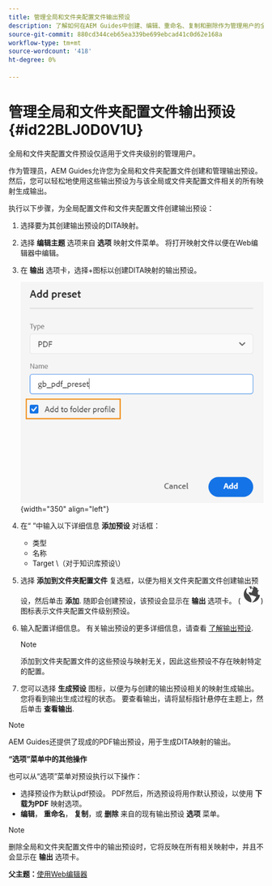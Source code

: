 ```yaml
---
title: 管理全局和文件夹配置文件输出预设
description: 了解如何在AEM Guides中创建、编辑、重命名、复制和删除作为管理用户的全局和文件夹配置文件输出预设。
source-git-commit: 880cd344ceb65ea339be699ebcad41c0d62e168a
workflow-type: tm+mt
source-wordcount: '418'
ht-degree: 0%

---
```


# 管理全局和文件夹配置文件输出预设 {#id22BLJ0D0V1U}

全局和文件夹配置文件预设仅适用于文件夹级别的管理用户。

作为管理员，AEM Guides允许您为全局和文件夹配置文件创建和管理输出预设。 然后，您可以轻松地使用这些输出预设为与该全局或文件夹配置文件相关的所有映射生成输出。

执行以下步骤，为全局配置文件和文件夹配置文件创建输出预设：

1. 选择要为其创建输出预设的DITA映射。
1. 选择 **编辑主题** 选项来自 **选项** 映射文件菜单。 将打开映射文件以便在Web编辑器中编辑。
1. 在 **输出** 选项卡，选择+图标以创建DITA映射的输出预设。

   ![](images/add-global-output-preset.png){width="350" align="left"}

1. 在“ ”中输入以下详细信息 **添加预设** 对话框：
   - 类型
   - 名称
   - Target \（对于知识库预设\）
1. 选择 **添加到文件夹配置文件** 复选框，以便为相关文件夹配置文件创建输出预设，然后单击 **添加**. 随即会创建预设，该预设会显示在 **输出** 选项卡。 \( ![](images/global-preset-icon.svg)\)图标表示文件夹配置文件级别预设。
1. 输入配置详细信息。 有关输出预设的更多详细信息，请查看 [了解输出预设](./generate-output-understand-presets.md).

   >[!NOTE]
   >
   > 添加到文件夹配置文件的这些预设与映射无关，因此这些预设不存在映射特定的配置。

1. 您可以选择 **生成预设** 图标，以便为与创建的输出预设相关的映射生成输出。 您将看到输出生成过程的状态。 要查看输出，请将鼠标指针悬停在主题上，然后单击 **查看输出**.

>[!NOTE]
>
> AEM Guides还提供了现成的PDF输出预设，用于生成DITA映射的输出。

**“选项”菜单中的其他操作**

也可以从“选项”菜单对预设执行以下操作：

- 选择预设作为默认pdf预设。 PDF然后，所选预设将用作默认预设，以使用 **下载为PDF** 映射选项。
- **编辑**， **重命名**， **复制**，或 **删除** 来自的现有输出预设 **选项** 菜单。

>[!NOTE]
>
> 删除全局和文件夹配置文件中的输出预设时，它将反映在所有相关映射中，并且不会显示在 **输出** 选项卡。

**父主题：**[&#x200B;使用Web编辑器](web-editor.md)
